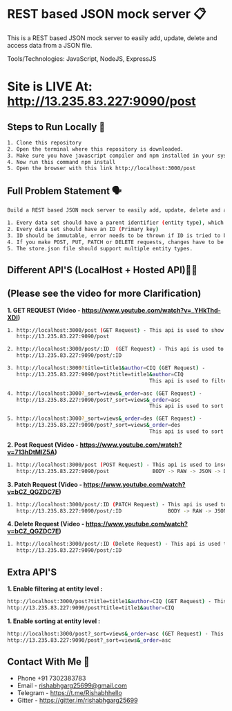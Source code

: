 # REST based JSON mock server :clipboard:
This is a REST based JSON mock server to easily add, update, delete and access data from a JSON file.

Tools/Technologies: JavaScript, NodeJS, ExpressJS

# Site is LIVE At:  http://13.235.83.227:9090/post

## Steps to Run Locally :scroll:
```sh
1. Clone this repository
2. Open the terminal where this repository is downloaded.
3. Make sure you have javascript compiler and npm installed in your system.
4. Now run this command npm install
5. Open the browser with this link http://localhost:3000/post
```

## Full Problem Statement :speaking_head:
```sh
Build a REST based JSON mock server to easily add, update, delete and access data from a JSON file.

1. Every data set should have a parent identifier (entity type), which will be used in the GET APIs.
2. Every data set should have an ID (Primary key)
3. ID should be immutable, error needs to be thrown if ID is tried to be mutated.
4. If you make POST, PUT, PATCH or DELETE requests, changes have to be automatically saved to store.json.
5. The store.json file should support multiple entity types.
```

## Different API'S (LocalHost + Hosted API):woman_teacher:  
## (Please see the video for more Clarification)

**1. GET REQUEST (Video - https://www.youtube.com/watch?v=_YHkThd-XDI)** 
```sh
1. http://localhost:3000/post (GET Request) - This api is used to show the data that is present in JSON file
   http://13.235.83.227:9090/post 

2. http://localhost:3000/post/:ID  (GET Request) - This api is used to show the particular json data which has id = ID
   http://13.235.83.227:9090/post/:ID

3. http://localhost:3000?title=title1&author=CIQ (GET Request) -
   http://13.235.83.227:9090/post?title=title1&author=CIQ
                                              This api is used to filter the json data which has title = title1 and author = CIQ

4. http://localhost:3000?_sort=views&_order=asc (GET Request) -
   http://13.235.83.227:9090/post?_sort=views&_order=asc
                                              This api is used to sort the json data according to the _sort parameter ascending

5. http://localhost:3000?_sort=views&_order=des (GET Request) -
   http://13.235.83.227:9090/post?_sort=views&_order=des
                                              This api is used to sort the json data according to the _sort parameter descending
```                  

**2. Post Request (Video - https://www.youtube.com/watch?v=713hDtMIZ5A)** 
```sh
1. http://localhost:3000/post (POST Request) - This api is used to insert data in the JSON File. We have to give input in postman as
   http://13.235.83.227:9090/post              BODY -> RAW -> JSON -> DATA 
```

**3. Patch Request (Video - https://www.youtube.com/watch?v=bCZ_QGZDC7E)** 
```sh
1. http://localhost:3000/post/:ID (PATCH Request) - This api is used to make changes in JSON data. We have to insert ID and change data in 
   http://13.235.83.227:9090/post/:ID               BODY -> RAW -> JSON -> DATA
```

**4. Delete Request (Video - https://www.youtube.com/watch?v=bCZ_QGZDC7E)**                   
```sh
1. http://localhost:3000/post/:ID (Delete Request) - This api is used to delete the data from JSON file which has ID = ID
   http://13.235.83.227:9090/post/:ID         

```

## Extra API'S

**1. Enable filtering at entity level :**
```sh
http://localhost:3000/post?title=title1&author=CIQ (GET Request) - This api is used to search in the JSON Database on the basis of title and author
http://13.235.83.227:9090/post?title=title1&author=CIQ
```

**1. Enable sorting at entity level :**
```sh
http://localhost:3000/post?_sort=views&_order=asc (GET Request) - This api is used to sort JSON Database according to the _views ascending or descending 
http://13.235.83.227:9090/post?_sort=views&_order=asc
```

## Contact With Me :busts_in_silhouette:

- Phone +91 7302383783
- Email - rishabhgarg25699@gmail.com
- Telegram - https://t.me/Rishabhhello
- Gitter - https://gitter.im/rishabhgarg25699

